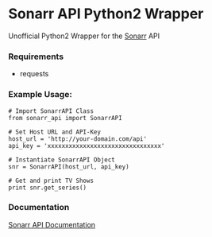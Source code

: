 Sonarr API Python2 Wrapper
==========================

Unofficial Python2 Wrapper for the [Sonarr](https://github.com/Sonarr/Sonarr) API

### Requirements
- requests

### Example Usage:

```
# Import SonarrAPI Class
from sonarr_api import SonarrAPI

# Set Host URL and API-Key
host_url = 'http://your-domain.com/api'
api_key = 'xxxxxxxxxxxxxxxxxxxxxxxxxxxxxxxx'

# Instantiate SonarrAPI Object
snr = SonarrAPI(host_url, api_key)

# Get and print TV Shows
print snr.get_series()
```

### Documentation

[Sonarr API Documentation](https://github.com/Sonarr/Sonarr/wiki/API)
